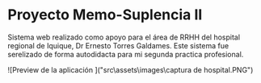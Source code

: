 # Proyecto Memo-Suplencia II

Sistema web realizado como apoyo para el área de RRHH del hospital regional de Iquique, Dr Ernesto Torres Galdames. Este sistema fue serelizado de forma autodidacta para mi segunda practica profesional.

![Preview de la aplicación ]("src\assets\images\captura de hospital.PNG")
